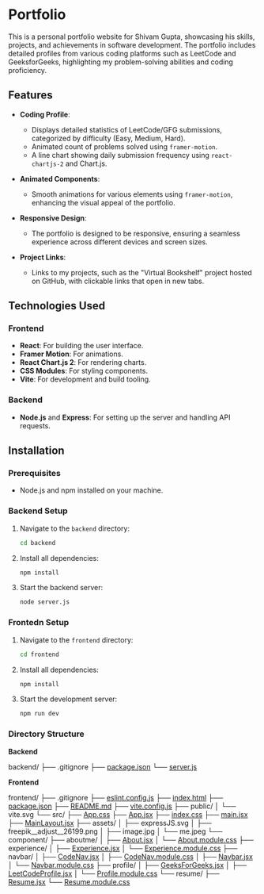 # Portfolio

This is a personal portfolio website for Shivam Gupta, showcasing his skills, projects, and achievements in software development. The portfolio includes detailed profiles from various coding platforms such as LeetCode and GeeksforGeeks, highlighting my problem-solving abilities and coding proficiency.

## Features

- **Coding Profile**:
  - Displays detailed statistics of LeetCode/GFG submissions, categorized by difficulty (Easy, Medium, Hard).
  - Animated count of problems solved using `framer-motion`.
  - A line chart showing daily submission frequency using `react-chartjs-2` and Chart.js.

- **Animated Components**:
  - Smooth animations for various elements using `framer-motion`, enhancing the visual appeal of the portfolio.

- **Responsive Design**:
  - The portfolio is designed to be responsive, ensuring a seamless experience across different devices and screen sizes.

- **Project Links**:
  - Links to my projects, such as the "Virtual Bookshelf" project hosted on GitHub, with clickable links that open in new tabs.

## Technologies Used

### Frontend

- **React**: For building the user interface.
- **Framer Motion**: For animations.
- **React Chart.js 2**: For rendering charts.
- **CSS Modules**: For styling components.
- **Vite**: For development and build tooling.

### Backend

- **Node.js** and **Express**: For setting up the server and handling API requests.

## Installation

### Prerequisites

- Node.js and npm installed on your machine.

### Backend Setup

1. Navigate to the `backend` directory:
   ```sh
   cd backend
   ```
2. Install all dependencies:
   ```sh
   npm install
   ```
3. Start the backend server:
   ```sh
   node server.js
   ```

### Frontedn Setup

1. Navigate to the `frontend` directory:
   ```sh
   cd frontend
   ```
2. Install all dependencies:
   ```sh
   npm install
   ```
3. Start the development server:
   ```sh
   npm run dev
   ```

### Directory Structure

**Backend**

backend/
├── .gitignore
├── [package.json](http://_vscodecontentref_/1)
└── [server.js](http://_vscodecontentref_/2)

**Frontend**

frontend/
├── .gitignore
├── [eslint.config.js](http://_vscodecontentref_/3)
├── [index.html](http://_vscodecontentref_/4)
├── [package.json](http://_vscodecontentref_/5)
├── [README.md](http://_vscodecontentref_/6)
├── [vite.config.js](http://_vscodecontentref_/7)
├── public/
│   └── vite.svg
└── src/
    ├── [App.css](http://_vscodecontentref_/8)
    ├── [App.jsx](http://_vscodecontentref_/9)
    ├── [index.css](http://_vscodecontentref_/10)
    ├── [main.jsx](http://_vscodecontentref_/11)
    ├── [MainLayout.jsx](http://_vscodecontentref_/12)
    ├── assets/
    │   ├── expressJS.svg
    │   ├── freepik__adjust__26199.png
    │   ├── image.jpg
    │   └── me.jpeg
    └── component/
        ├── aboutme/
        │   ├── [About.jsx](http://_vscodecontentref_/13)
        │   └── [About.module.css](http://_vscodecontentref_/14)
        ├── experience/
        │   ├── [Experience.jsx](http://_vscodecontentref_/15)
        │   └── [Experience.module.css](http://_vscodecontentref_/16)
        ├── navbar/
        │   ├── [CodeNav.jsx](http://_vscodecontentref_/17)
        │   ├── [CodeNav.module.css](http://_vscodecontentref_/18)
        │   ├── [Navbar.jsx](http://_vscodecontentref_/19)
        │   └── [Navbar.module.css](http://_vscodecontentref_/20)
        ├── profile/
        │   ├── [GeeksForGeeks.jsx](http://_vscodecontentref_/21)
        │   ├── [LeetCodeProfile.jsx](http://_vscodecontentref_/22)
        │   └── [Profile.module.css](http://_vscodecontentref_/23)
        └── resume/
            ├── [Resume.jsx](http://_vscodecontentref_/24)
            └── [Resume.module.css](http://_vscodecontentref_/25)
